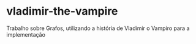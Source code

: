 # vladimir-the-vampire
Trabalho sobre Grafos, utilizando a história de Vladimir o Vampiro para a implementação
